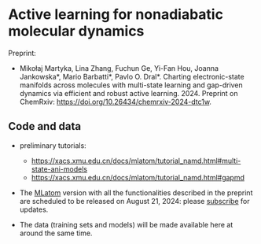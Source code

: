 # Active learning for nonadiabatic molecular dynamics

Preprint:
- Mikołaj Martyka, Lina Zhang, Fuchun Ge, Yi-Fan Hou, Joanna Jankowska*, Mario Barbatti*, Pavlo O. Dral*. Charting electronic-state manifolds across molecules with multi-state learning and gap-driven dynamics via efficient and robust active learning. 2024.
Preprint on ChemRxiv: https://doi.org/10.26434/chemrxiv-2024-dtc1w.

Code and data
-------------
- preliminary tutorials:
  
  - https://xacs.xmu.edu.cn/docs/mlatom/tutorial_namd.html#multi-state-ani-models
  - https://xacs.xmu.edu.cn/docs/mlatom/tutorial_namd.html#gapmd
- The [MLatom](https://github.com/dralgroup/mlatom) version with all the functionalities described in the preprint are scheduled to be released on August 21, 2024: please [subscribe](https://xacs.xmu.edu.cn/docs/mlatom/contact.html) for updates.
- The data (training sets and models) will be made available here at around the same time.
